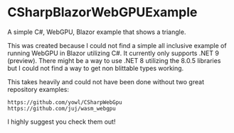 # CSharpBlazorWebGPUExample
A simple C#, WebGPU, Blazor example that shows a triangle.

This was created because I could not find a simple all inclusive example of running WebGPU in Blazor utilizing C#.
It currently only supports .NET 9 (preview).
There might be a way to use .NET 8 utilizing the 8.0.5 libraries but I could not find a way to get non blittable types working.

This takes heavily and could not have been done without two great repository examples:

	https://github.com/yowl/CSharpWebGpu
	https://github.com/juj/wasm_webgpu

I highly suggest you check them out!
